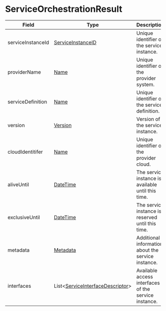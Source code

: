 # ServiceOrchestrationResult

Field | Type | Description
--- | --- | ---
serviceInstanceId | [ServiceInstanceID](../primitives.md#serviceinstanceid) | Unique identifier of the service instance.
providerName | [Name](../primitives.md#name) | Unique identifier of the provider system.
serviceDefinition | [Name](../primitives.md#name) | Unique identifier of the service definition.
version | [Version](../primitives.md#version) | Version of the service instance.
cloudIdentitifer | [Name](../primitives.md#name) | Unique identifier of the provider cloud.
aliveUntil | [DateTime](../primitives.md#datetime) | The service instance is available until this time.
exclusiveUntil | [DateTime](../primitives.md#datetime) | The service instance is reserved until this time.
metadata | [Metadata](../data-models/metadata.md) | Additional information about the service instance.
interfaces | List<[ServiceInterfaceDescriptor](../data-models/service-interface-descriptor.md)> | Available access interfaces of the service instance.